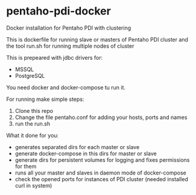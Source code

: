 # pentaho-pdi-docker
Docker installation for Pentaho PDI with clustering

This is dockerfile for running slave or masters of Pentaho PDI cluster and the tool run.sh for running multiple nodes of cluster

This is prepeared with jdbc drivers for:
- MSSQL
- PostgreSQL


You need docker and docker-compose tu run it.

For running make simple steps:

1. Clone this repo
2. Change the file pentaho.conf for adding your hosts, ports and names
3. run the run.sh

What it done for you:

 - generates separated dirs for each master or slave
 - generate docker-compose in this dirs for master or slave
 - generate dirs for persistent volumes for logging and fixes permissions for them
 - runs all your master and slaves in daemon mode of docker-compose
 - check the opened ports for instances of PDI cluster (needed installed curl in system)




